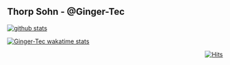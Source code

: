 ## Thorp Sohn - @Ginger-Tec

[![github stats](https://github-readme-stats.vercel.app/api?username=Ginger-Tec&show_icons=true&title_color=ffffff&icon_color=ffffff&text_color=ffffff&hide_border=true&count_private=true&bg_color=30,355C7D,6C5B7B,C06C83)](https://github.com/anuraghazra/github-readme-stats)  


[![Ginger-Tec wakatime stats](https://github-readme-stats.vercel.app/api/wakatime?username=Ginger_Tec&show_icons=true&title_color=4C9BE0&icon_color=ffffff&text_color=ffffff&hide_border=true&count_private=true&bg_color=30,355C7D,6C5B7B,C06C84&v=2)](https://github.com/anuraghazra/github-readme-stats)


<!-- [![Top Langs](https://github-readme-stats.vercel.app/api/top-langs/?username=Ginger-Tec&layout=compact&title_color=ffffff&icon_color=ffffff&text_color=ffffff&hide_border=true&count_private=true&bg_color=30,355C7D,6C5B7B,C06C84)](https://github.com/anuraghazra/github-readme-stats) -->


<div align=right>

[![Hits](https://hits.seeyoufarm.com/api/count/incr/badge.svg?url=https%3A%2F%2Fgithub.com%2FGinger-Tec%2FGinger-Tec&count_bg=%2379C83D&title_bg=%23555555&icon=&icon_color=%23E7E7E7&title=hits&edge_flat=false)](https://hits.seeyoufarm.com)

</div>
